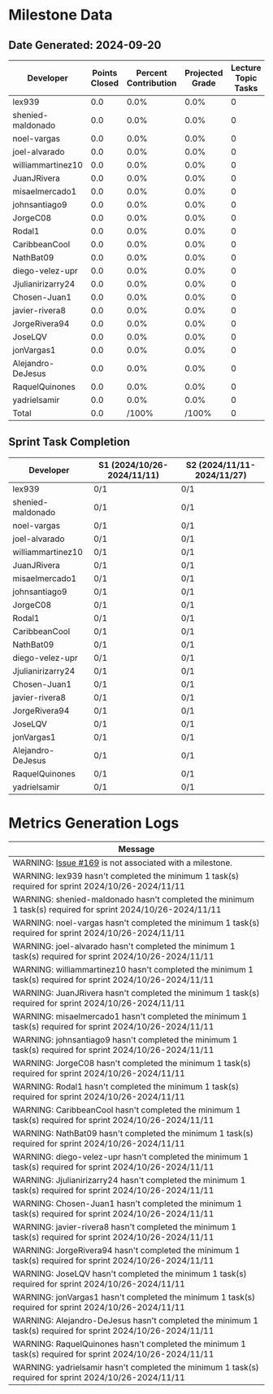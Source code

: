 # Milestone Data

## Date Generated: 2024-09-20
| Developer | Points Closed | Percent Contribution | Projected Grade | Lecture Topic Tasks |
| --------- | ------------- | -------------------- | --------------- | ------------------- |
| lex939 | 0.0 | 0.0% | 0.0% | 0 |
| shenied-maldonado | 0.0 | 0.0% | 0.0% | 0 |
| noel-vargas | 0.0 | 0.0% | 0.0% | 0 |
| joel-alvarado | 0.0 | 0.0% | 0.0% | 0 |
| williammartinez10 | 0.0 | 0.0% | 0.0% | 0 |
| JuanJRivera | 0.0 | 0.0% | 0.0% | 0 |
| misaelmercado1 | 0.0 | 0.0% | 0.0% | 0 |
| johnsantiago9 | 0.0 | 0.0% | 0.0% | 0 |
| JorgeC08 | 0.0 | 0.0% | 0.0% | 0 |
| Rodal1 | 0.0 | 0.0% | 0.0% | 0 |
| CaribbeanCool | 0.0 | 0.0% | 0.0% | 0 |
| NathBat09 | 0.0 | 0.0% | 0.0% | 0 |
| diego-velez-upr | 0.0 | 0.0% | 0.0% | 0 |
| Jjulianirizarry24 | 0.0 | 0.0% | 0.0% | 0 |
| Chosen-Juan1 | 0.0 | 0.0% | 0.0% | 0 |
| javier-rivera8 | 0.0 | 0.0% | 0.0% | 0 |
| JorgeRivera94 | 0.0 | 0.0% | 0.0% | 0 |
| JoseLQV | 0.0 | 0.0% | 0.0% | 0 |
| jonVargas1 | 0.0 | 0.0% | 0.0% | 0 |
| Alejandro-DeJesus | 0.0 | 0.0% | 0.0% | 0 |
| RaquelQuinones | 0.0 | 0.0% | 0.0% | 0 |
| yadrielsamir | 0.0 | 0.0% | 0.0% | 0 |
| Total | 0.0 | /100% | /100% | 0 |


## Sprint Task Completion

| Developer | S1 (2024/10/26-2024/11/11) | S2 (2024/11/11-2024/11/27) |
|---|---|---|
| lex939 | 0/1 | 0/1 |
| shenied-maldonado | 0/1 | 0/1 |
| noel-vargas | 0/1 | 0/1 |
| joel-alvarado | 0/1 | 0/1 |
| williammartinez10 | 0/1 | 0/1 |
| JuanJRivera | 0/1 | 0/1 |
| misaelmercado1 | 0/1 | 0/1 |
| johnsantiago9 | 0/1 | 0/1 |
| JorgeC08 | 0/1 | 0/1 |
| Rodal1 | 0/1 | 0/1 |
| CaribbeanCool | 0/1 | 0/1 |
| NathBat09 | 0/1 | 0/1 |
| diego-velez-upr | 0/1 | 0/1 |
| Jjulianirizarry24 | 0/1 | 0/1 |
| Chosen-Juan1 | 0/1 | 0/1 |
| javier-rivera8 | 0/1 | 0/1 |
| JorgeRivera94 | 0/1 | 0/1 |
| JoseLQV | 0/1 | 0/1 |
| jonVargas1 | 0/1 | 0/1 |
| Alejandro-DeJesus | 0/1 | 0/1 |
| RaquelQuinones | 0/1 | 0/1 |
| yadrielsamir | 0/1 | 0/1 |
# Metrics Generation Logs

| Message |
| ------- |
| WARNING: [Issue #169](https://github.com/uprm-inso4116-2024-2025-s1/semester-project-SafeRUM/issues/169) is not associated with a milestone. |
| WARNING: lex939 hasn't completed the minimum 1 task(s) required for sprint 2024/10/26-2024/11/11 |
| WARNING: shenied-maldonado hasn't completed the minimum 1 task(s) required for sprint 2024/10/26-2024/11/11 |
| WARNING: noel-vargas hasn't completed the minimum 1 task(s) required for sprint 2024/10/26-2024/11/11 |
| WARNING: joel-alvarado hasn't completed the minimum 1 task(s) required for sprint 2024/10/26-2024/11/11 |
| WARNING: williammartinez10 hasn't completed the minimum 1 task(s) required for sprint 2024/10/26-2024/11/11 |
| WARNING: JuanJRivera hasn't completed the minimum 1 task(s) required for sprint 2024/10/26-2024/11/11 |
| WARNING: misaelmercado1 hasn't completed the minimum 1 task(s) required for sprint 2024/10/26-2024/11/11 |
| WARNING: johnsantiago9 hasn't completed the minimum 1 task(s) required for sprint 2024/10/26-2024/11/11 |
| WARNING: JorgeC08 hasn't completed the minimum 1 task(s) required for sprint 2024/10/26-2024/11/11 |
| WARNING: Rodal1 hasn't completed the minimum 1 task(s) required for sprint 2024/10/26-2024/11/11 |
| WARNING: CaribbeanCool hasn't completed the minimum 1 task(s) required for sprint 2024/10/26-2024/11/11 |
| WARNING: NathBat09 hasn't completed the minimum 1 task(s) required for sprint 2024/10/26-2024/11/11 |
| WARNING: diego-velez-upr hasn't completed the minimum 1 task(s) required for sprint 2024/10/26-2024/11/11 |
| WARNING: Jjulianirizarry24 hasn't completed the minimum 1 task(s) required for sprint 2024/10/26-2024/11/11 |
| WARNING: Chosen-Juan1 hasn't completed the minimum 1 task(s) required for sprint 2024/10/26-2024/11/11 |
| WARNING: javier-rivera8 hasn't completed the minimum 1 task(s) required for sprint 2024/10/26-2024/11/11 |
| WARNING: JorgeRivera94 hasn't completed the minimum 1 task(s) required for sprint 2024/10/26-2024/11/11 |
| WARNING: JoseLQV hasn't completed the minimum 1 task(s) required for sprint 2024/10/26-2024/11/11 |
| WARNING: jonVargas1 hasn't completed the minimum 1 task(s) required for sprint 2024/10/26-2024/11/11 |
| WARNING: Alejandro-DeJesus hasn't completed the minimum 1 task(s) required for sprint 2024/10/26-2024/11/11 |
| WARNING: RaquelQuinones hasn't completed the minimum 1 task(s) required for sprint 2024/10/26-2024/11/11 |
| WARNING: yadrielsamir hasn't completed the minimum 1 task(s) required for sprint 2024/10/26-2024/11/11 |
